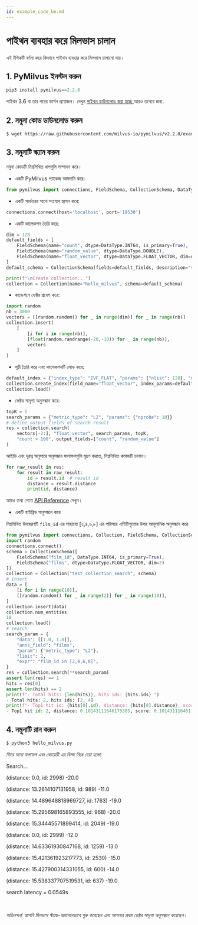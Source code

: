 ```yaml
---
id: example_code_bn.md
---
```


# পাইথন ব্যবহার করে মিলভাস চালান

এই টপিকটি বর্ণনা করে কিভাবে পাইথন ব্যবহার করে মিলভাস চালানো যায়।

## 1. PyMilvus ইনস্টল করুন

```Python
pip3 install pymilvus==2.2.8
```
<div class="alert note">
পাইথন 3.6 বা তার পরের ভার্সন প্রয়োজন। দেখুন  <a href="https://wiki.python.org/moin/BeginnersGuide/Download">পাইথন ডাউনলোড করা হচ্ছে
</a> আরও তথ্যের জন্য.
</div>

## 2. নমুনা কোড ডাউনলোড করুন

```bash
$ wget https://raw.githubusercontent.com/milvus-io/pymilvus/v2.2.8/examples/hello_milvus.py
```

## 3. নমুনাটি স্ক্যান করুন
নমুনা কোডটি নিম্নলিখিত ধাপগুলি সম্পাদন করে।

- একটি PyMilvus প্যাকেজ আমদানি করে:
```Python
from pymilvus import connections, FieldSchema, CollectionSchema, DataType, Collection
```

- একটি সার্ভারের সাথে সংযোগ স্থাপন করে:
```Python
connections.connect(host='localhost', port='19530')
```

- একটি কালেকশন তৈরি করে:
```Python
dim = 128
default_fields = [
    FieldSchema(name="count", dtype=DataType.INT64, is_primary=True),
    FieldSchema(name="random_value", dtype=DataType.DOUBLE),
    FieldSchema(name="float_vector", dtype=DataType.FLOAT_VECTOR, dim=dim)
]
default_schema = CollectionSchema(fields=default_fields, description="পরীক্ষামূলক সংগ্রহ")

print(f"\nCreate collection...")
collection = Collection(name="hello_milvus", schema=default_schema)
```

- কাল্কেশনে ভেক্টর প্রবেশ করে:
```Python
import random
nb = 3000
vectors = [[random.random() for _ in range(dim)] for _ in range(nb)]
collection.insert(
    [
        [i for i in range(nb)],
        [float(random.randrange(-20,-10)) for _ in range(nb)],
        vectors
    ]
)
```

- সূচী তৈরি করে এবং কালেকশনটি লোড করে:
```Python
default_index = {"index_type": "IVF_FLAT", "params": {"nlist": 128}, "metric_type": "L2"}
collection.create_index(field_name="float_vector", index_params=default_index)
collection.load()
```

- ভেক্টর সাদৃশ্য অনুসন্ধান করে:
```Python
topK = 5
search_params = {"metric_type": "L2", "params": {"nprobe": 10}}
# define output_fields of search result
res = collection.search(
    vectors[-2:], "float_vector", search_params, topK,
    "count > 100", output_fields=["count", "random_value"]
)
```

আইডি এবং দূরত্ব অনুসারে অনুসন্ধান ফলাফলগুলি মুদ্রণ করতে, নিম্নলিখিত কমান্ডটি চালান।
```Python
for raw_result in res:
    for result in raw_result:
        id = result.id  # result id
        distance = result.distance
        print(id, distance)
```
আরও তথ্য পেতে [API Reference](/api-reference/pymilvus/v2.2.8/results.html) দেখুন। 

- একটি হাইব্রিড অনুসন্ধান করে
<div class="alert note">
    নিম্নলিখিত উদাহরণটি <code>film_id</code> এর সাহায্যে [২,৪,৬,৮] এর পরিসরে এন্টিটিগুলোর উপর আনুমানিক অনুসন্ধান করে
    </div>

```Python
from pymilvus import connections, Collection, FieldSchema, CollectionSchema, DataType
import random
connections.connect()
schema = CollectionSchema([
    FieldSchema("film_id", DataType.INT64, is_primary=True),
    FieldSchema("films", dtype=DataType.FLOAT_VECTOR, dim=2)
])
collection = Collection("test_collection_search", schema)
# insert
data = [
    [i for i in range(10)],
    [[random.random() for _ in range(2)] for _ in range(10)],
]
collection.insert(data)
collection.num_entities
10
collection.load()
# search
search_param = {
    "data": [[1.0, 1.0]],
    "anns_field": "films",
    "param": {"metric_type": "L2"},
    "limit": 2,
    "expr": "film_id in [2,4,6,8]",
}
res = collection.search(**search_param)
assert len(res) == 1
hits = res[0]
assert len(hits) == 2
print(f"- Total hits: {len(hits)}, hits ids: {hits.ids} ")
- Total hits: 2, hits ids: [2, 4]
print(f"- Top1 hit id: {hits[0].id}, distance: {hits[0].distance}, score: {hits[0].score} ")
- Top1 hit id: 2, distance: 0.10143111646175385, score: 0.101431116461

```

## 4. নমুনাটি রান করুন 
```Python
$ python3 hello_milvus.py
```

*ফিরে আসা ফলাফল এবং ক্যোয়ারী এর বিলম্ব নিম্নে দেয়া হলো:*

<div class='result-bock'>
<p>Search...</p>
<p>(distance: 0.0, id: 2998) -20.0</p>
<p>(distance: 13.2614107131958, id: 989) -11.0</p>
<p>(distance: 14.489648818969727, id: 1763) -19.0</p>
<p>(distance: 15.295698165893555, id: 968) -20.0</p>
<p>(distance: 15.34445571899414, id: 2049) -19.0</p>
<p>(distance: 0.0, id: 2999) -12.0</p>
<p>(distance: 14.63361930847168, id: 1259) -13.0</p>
<p>(distance: 15.421361923217773, id: 2530) -15.0</p>
<p>(distance: 15.427900314331055, id: 600) -14.0</p>
<p>(distance: 15.538337707519531, id: 637) -19.0</p>
<p>search latency = 0.0549s</p>
</div>


<br/>


*অভিনন্দন! আপনি মিলভাস স্ট্যান্ড-অ্যালোনভাবে শুরু করেছেন এবং আপনার প্রথম ভেক্টর সাদৃশ্য অনুসন্ধান করেছেন।*

